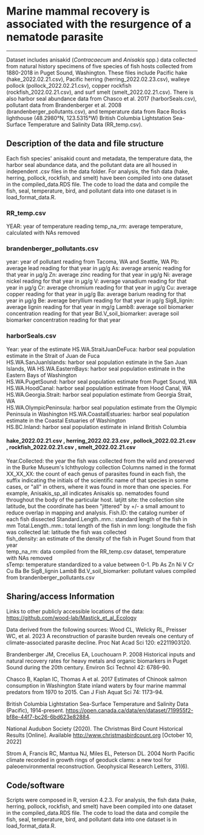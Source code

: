 # Marine mammal recovery is associated with the resurgence of a nematode parasite
---

Dataset includes anisakid (*Contracaecum* and *Anisakis* spp.) data collected from natural history specimens of five species of fish hosts collected from 1880-2018 in Puget Sound, Washington. These files include Pacific hake (hake_2022.02.21.csv), Pacific herring (herring_2022.02.23.csv), walleye pollock (pollock_2022.02.21.csv), copper rockfish (rockfish_2022.02.21.csv), and surf smelt (smelt_2022.02.21.csv). There is also harbor seal abundance data from Chasco et al. 2017 (harborSeals.csv), pollutant data from Brandenberger et al. 2008 (brandenberger_pollutants.csv), and temperature data from Race Rocks lighthouse (48.2980°N, 123.5315°W) British Columbia Lightstation Sea-Surface Temperature and Salinity Data (RR_temp.csv).


## Description of the data and file structure

Each fish species' anisakid count and metadata, the temperature data, the harbor seal abundance data, and the pollutant data are all housed in independent .csv files in the data folder. For analysis, the fish data (hake, herring, pollock, rockfish, and smelt) have been compiled into one dataset in the compiled_data.RDS file. The code to load the data and compile the fish, seal, temperature, bird, and pollutant data into one dataset is in load_format_data.R. 

### RR_temp.csv
YEAR: year of temperature reading
temp_na_rm: average temperature, calculated with NAs removed

### brandenberger_pollutants.csv
year: year of pollutant reading from Tacoma, WA and Seattle, WA
Pb:	average lead reading for that year in μg/g
As:	average arsenic reading for that year in μg/g
Zn:	average zinc reading for that year in μg/g
Ni:	average nickel reading for that year in μg/g
V: average vanadium reading for that year in μg/g
Cr:	average chromium reading for that year in μg/g
Cu:	average copper reading for that year in μg/g
Ba:	average barium reading for that year in μg/g
Be:	average beryllium reading for that year in μg/g
Sig8_lignin:	average lignin reading for that year in mg/g
Lamb8: average soil biomarker concentration reading for that year
Bd.V_soil_biomarker: average soil biomarker concentration reading for that year

### harborSeals.csv
Year: year of the estimate
HS.WA.StraitJuanDeFuca: harbor seal population estimate in the Strait of Juan de Fuca	
HS.WA.SanJuanIslands: harbor seal population estimate in the San Juan Islands, WA
HS.WA.EasternBays: harbor seal population estimate in the Eastern Bays of Washington	
HS.WA.PugetSound: harbor seal population estimate from Puget Sound, WA
HS.WA.HoodCanal: harbor seal population estimate from Hood Canal, WA	
HS.WA.Georgia.Strait: harbor seal population estimate from Georgia Strait, WA	
HS.WA.OlympicPeninsula: harbor seal population estimate from the Olympic Peninsula in Washington
HS.WA.CoastalEstuaries: harbor seal population estimate in the Coastal Estuaries of Washington	
HS.BC.Inland: harbor seal population estimate in inland British Columbia

#### hake_2022.02.21.csv , herring_2022.02.23.csv , pollock_2022.02.21.csv , rockfish_2022.02.21.csv , smelt_2022.02.21.csv
Year.Collected: the year the fish was collected from the wild and preserved in the Burke Museum's Ichthyology collection
Columns named in the format XX_XX_XX: the count of each genus of parasites found in each fish, the suffix indicating the initials of the scientific name of that species in some cases, or "all" in others, where it was found in more than one species. For example, Anisakis_sp_all indicates Anisakis sp. nematodes found throughout the body of the particular host. 
latjitt	site: the collection site latitude, but the coordinate has been "jittered" by +/- a small amount to reduce overlap in mapping and analysis.	
Fish.ID: the catalog number of each fish dissected
Standard.Length..mm.: standard length of the fish in mm
Total.Length..mm.: total length of the fish in mm
long: longitude the fish was collected
lat: latitude the fish was collected	
fish_density: an estimate of the density of the fish in Puget Sound from that year	
temp_na_rm: data compiled from the RR_temp.csv dataset, temperature with NAs removed	
sTemp: temperature standardized to a value between 0-1. 
Pb	As	Zn	Ni	V	Cr	Cu	Ba	Be	Sig8_lignin	Lamb8	Bd.V_soil_biomarker: pollutant values compiled from brandenberger_pollutants.csv

## Sharing/access Information

Links to other publicly accessible locations of the data: https://github.com/wood-lab/Mastick_et_al_Ecology

Data derived from the following sources:
Wood CL, Welicky RL, Preisser WC, et al. 2023 A reconstruction of parasite burden reveals one century of climate-associated parasite decline. Proc Nat Acad Sci 120: e2211903120.

Brandenberger JM, Crecelius EA, Louchouarn P. 2008 Historical inputs and natural recovery rates for heavy metals and organic biomarkers in Puget Sound during the 20th century. Environ Sci Technol 42: 6786–90.

Chasco B, Kaplan IC, Thomas A et al. 2017 Estimates of Chinook salmon consumption in Washington State inland waters by four marine mammal predators from 1970 to 2015. Can J Fish Aquat Sci 74: 1173–94.

British Columbia Lightstation Sea-Surface Temperature and Salinity Data (Pacific), 1914-present. https://open.canada.ca/data/en/dataset/719955f2-bf8e-44f7-bc26-6bd623e82884.

National Audubon Society (2020). The Christmas Bird Count Historical Results [Online]. Available http://www.christmasbirdcount.org [October 10, 2022]

Strom A, Francis RC, Mantua NJ, Miles EL, Peterson DL. 2004 North Pacific climate recorded in growth rings of geoduck clams: a new tool for paleoenvironmental reconstruction. Geophysical Research Letters, 31(6).

## Code/software
Scripts were composed in R, version 4.2.3. For analysis, the fish data (hake, herring, pollock, rockfish, and smelt) have been compiled into one dataset in the compiled_data.RDS file. The code to load the data and compile the fish, seal, temperature, bird, and pollutant data into one dataset is in load_format_data.R. 
